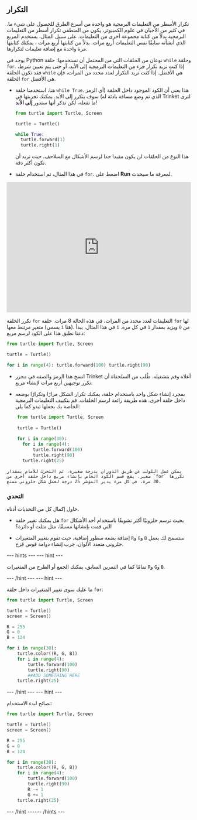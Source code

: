 ## التكرار

تكرار الأسطر من التعليمات البرمجية هو واحدة من أسرع الطرق للحصول على شيء ما. في كثير من الأحيان في علوم الكمبيوتر، يكون من المنطقي تكرار أسطر من التعليمات البرمجية بدلاً من كتابة مجموعة أخرى من التعليمات. على سبيل المثال، يستخدم المربع الذي أنشأته سابقًا نفس التعليمات أربع مرات. بدلاً من كتابتها أربع مرات ، يمكنك كتابتها مرة واحدة مع إضافة تعليمات لتكرارها.

يوجد في Python نوعان من الحلقات التي من المحتمل أن تستخدمها: حلقة `while` وحلقة `for`. إذا كنت تريد تكرار جزء من التعليمات البرمجية إلى الأبد، أو حتى يتم تعيين شرط، فقد تكون الحلقة `while` هي الأفضل. إذا كنت تريد التكرار لعدد محدد من المرات، فإن الحلقة `for` هي الأفضل.

- هنا، استخدمنا حلقة `while True`. هذا يعني أن الكود الموجود داخل الحلقة (أي الرمز الذي تم وضع مسافة بادئة له) سوف يتكرر إلى الأبد. يمكنك تجربتها في Trinket لترى ما تفعله، لكن تذكر أنها ستدور **إلى الأبد**!
    
    ```python
    from turtle import Turtle, Screen
    
    turtle = Turtle()
    
    while True:
      turtle.forward(1)
      turtle.right(1)
    ```
    
    هذا النوع من الحلقات لن يكون مفيدا جدا لرسم الأشكال مع السلاحف، حيث تريد أن تكون أكثر دقة.

- في هذا المثال، تم استخدام حلقة `for`. اضغط على **Run** لمعرفة ما سيحدث. 
<iframe src="https://trinket.io/embed/python/b89b6f5457" width="100%" height="356" frameborder="0" marginwidth="0" marginheight="0" allowfullscreen></iframe> 

تكرر الحلقة `for` التعليمات لعدد محدد من المرات، في هذه الحالة 8 مرات. حلقة `for` لها متغير مرتبط معها (يسمى `i` هنا). في هذا المثال، يبدأ `i` من `0` ويزيد بمقدار `1` في كل مرة. دعنا نطبق هذا على الكود لرسم مربع:

```python 
from turtle import Turtle, Screen

turtle = Turtle()

for i in range(4): turtle.forward(100) turtle.right(90) 
```

- انسخ هذا الرمز والصقه في محرر Trinket أعلاه وقم بتشغيله. طُلب من السلحفاة أن تكرر توجيهين أربع مرات لإنشاء مربع.

- بمجرد إنشاء شكل واحد باستخدام حلقة، يمكنك تكرار الشكل مرارًا وتكرارًا بوضعه داخل حلقة أخرى. هذه طريقة رائعة لرسم الحلقات. قم بتكييف التعليمات البرمجية الخاصة بك بجعلها تبدو كما يلي:
    
```python
    from turtle import Turtle, Screen
    
    turtle = Turtle()
    
    for i in range(30):
      for i in range(4):
          turtle.forward(100)
          turtle.right(90)
      turtle.right(25)
```
    
    يمكن عمل اللولب عن طريق الدوران بدرجة صغيرة، ثم التحرك للأمام بمقدار صغير. يقع قسم الكود الخاص بإنشاء مربع داخل حلقة أخرى من `for` تكررها 30 مرة، في كل مرة يدير المؤشر 25 درجة لعمل شكل حلزوني ممتع.

### التحدي

حاول إكمال كل من التحديات أدناه.

- هل يمكنك تغيير حلقة `for` بحيث ترسم حلزونيًا أكثر تشويقًا باستخدام أحد الأشكال التي قمت بإنشائها مسبقًا، مثل مثلث أو دائرة؟

- إضافة بضعة سطور إضافية، حيث تقوم بتغيير المتغيرات `R`و `G`و `B` ستسمح لك بعمل حلزوني متعدد الألوان. جرب إنشاء دوامة قوس قزح.

--- hints ---
 --- hint ---

تمامًا كما في التمرين السابق، يمكنك الجمع أو الطرح من المتغيرات `R`و `G`و `B`.

--- /hint --- --- hint ---

ما عليك سوى تغيير المتغيرات داخل حلقة `for`:

```python
from turtle import Turtle, Screen

turtle = Turtle()
screen = Screen()

R = 255
G = 0
B = 124

for i in range(30):
    turtle.color((R, G, B))
    for i in range(4):
        turtle.forward(100)
        turtle.right(90)
        ##ADD SOMETHING HERE
    turtle.right(25)
```

--- /hint --- --- hint ---

نصائح لبدء الاستخدام:

```python
from turtle import Turtle, Screen

turtle = Turtle()
screen = Screen()

R = 255
G = 0
B = 124

for i in range(30):
    turtle.color((R, G, B))
    for i in range(4):
        turtle.forward(100)
        turtle.right(90)
        R -= 1
        G += 1
    turtle.right(25)
```

--- /hint ------ /hints ---
